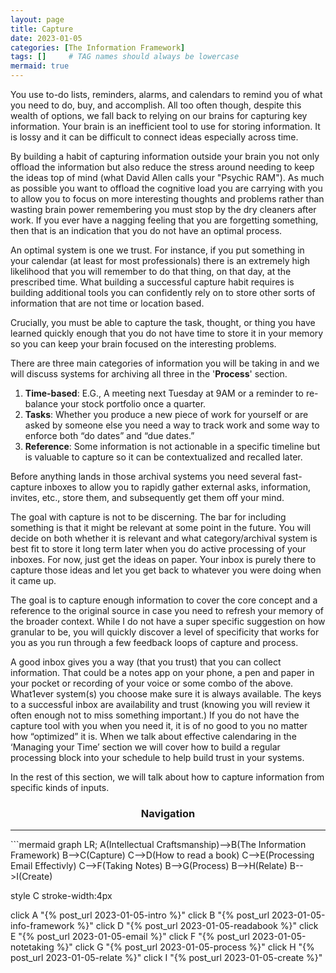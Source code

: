 ```yaml
---
layout: page
title: Capture
date: 2023-01-05
categories: [The Information Framework]
tags: []     # TAG names should always be lowercase
mermaid: true
---
```

You use to-do lists, reminders, alarms, and calendars to remind you of what you need to do, buy, and accomplish. All too often though, despite this wealth of options, we fall back to relying on our brains for capturing key information. Your brain is an inefficient tool to use for storing information. It is lossy and it can be difficult to connect ideas especially across time.

By building a habit of capturing information outside your brain you not only offload the information but also reduce the stress around needing to keep the ideas top of mind (what David Allen calls your "Psychic RAM"). As much as possible you want to offload the cognitive load you are carrying with you to allow you to focus on more interesting thoughts and problems rather than wasting brain power remembering you must stop by the dry cleaners after work. If you ever have a nagging feeling that you are forgetting something, then that is an indication that you do not have an optimal process.

An optimal system is one we trust. For instance, if you put something in your calendar (at least for most professionals) there is an extremely high likelihood that you will remember to do that thing, on that day, at the prescribed time. What building a successful capture habit requires is building additional tools you can confidently rely on to store other sorts of information that are not time or location based.

Crucially, you must be able to capture the task, thought, or thing you have learned quickly enough that you do not have time to store it in your memory so you can keep your brain focused on the interesting problems.

There are three main categories of information you will be taking in and we will discuss systems for archiving all three in the '__Process__' section.
1.	__Time-based__: E.G., A meeting next Tuesday at 9AM or a reminder to re-balance your stock portfolio once a quarter.
2.	__Tasks__: Whether you produce a new piece of work for yourself or are asked by someone else you need a way to track work and some way to enforce both “do dates” and “due dates.”
3.	__Reference__: Some information is not actionable in a specific timeline but is valuable to capture so it can be contextualized and recalled later.

Before anything lands in those archival systems you need several fast-capture inboxes to allow you to rapidly gather external asks, information, invites, etc., store them, and subsequently get them off your mind.

The goal with capture is not to be discerning. The bar for including something is that it might be relevant at some point in the future. You will decide on both whether it is relevant and what category/archival system is best fit to store it long term later when you do active processing of your inboxes. For now, just get the ideas on paper. Your inbox is purely there to capture those ideas and let you get back to whatever you were doing when it came up.

The goal is to capture enough information to cover the core concept and a reference to the original source in case you need to refresh your memory of the broader context. While I do not have a super specific suggestion on how granular to be, you will quickly discover a level of specificity that works for you as you run through a few feedback loops of capture and process.

A good inbox gives you a way (that you trust) that you can collect information. That could be a notes app on your phone, a pen and paper in your pocket or recording of your voice or some combo of the above. What1ever system(s) you choose make sure it is always available. The keys to a successful inbox are availability and trust (knowing you will review it often enough not to miss something important.) If you do not have the capture tool with you when you need it, it is of no good to you no matter how “optimized” it is. When we talk about effective calendaring in the ‘Managing your Time’ section we will cover how to build a regular processing block into your schedule to help build trust in your systems.

In the rest of this section, we will talk about how to capture information from specific kinds of inputs.

<center><h3>Navigation</h3></center>
<hr/>
```mermaid
graph LR;
  A(Intellectual Craftsmanship)-->B(The Information Framework)
  B-->C(Capture)
  C-->D(How to read a book)
  C-->E(Processing Email Effectivly)
  C-->F(Taking Notes)
  B-->G(Process)
  B-->H(Relate)
  B-->I(Create)

  style C stroke-width:4px

  click A "{% post_url 2023-01-05-intro %}"
  click B "{% post_url 2023-01-05-info-framework %}"
  click D "{% post_url 2023-01-05-readabook %}"
  click E "{% post_url 2023-01-05-email %}"
  click F "{% post_url 2023-01-05-notetaking %}"
  click G "{% post_url 2023-01-05-process %}"
  click H "{% post_url 2023-01-05-relate %}"
  click I "{% post_url 2023-01-05-create %}"
```